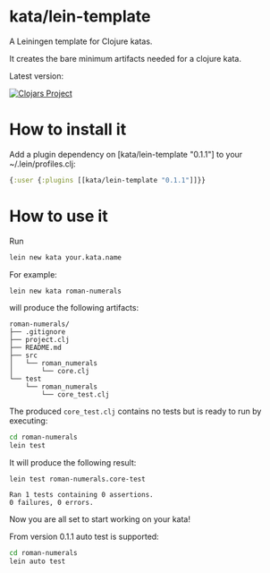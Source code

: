 # kata/lein-template
A Leiningen template for Clojure katas.

It creates the bare minimum artifacts needed for a clojure kata.

Latest version:

[![Clojars Project](http://clojars.org/kata/lein-template/latest-version.svg)](http://clojars.org/kata/lein-template)

# How to install it
Add a plugin dependency on [kata/lein-template "0.1.1"] to your ~/.lein/profiles.clj:

```clj
{:user {:plugins [[kata/lein-template "0.1.1"]]}}
```

# How to use it
Run
```sh
lein new kata your.kata.name
```
For example:
```sh
lein new kata roman-numerals
```
will produce the following artifacts:
```
roman-numerals/
├── .gitignore
├── project.clj
├── README.md
├── src
│   └── roman_numerals
│       └── core.clj
└── test
    └── roman_numerals
        └── core_test.clj
```

The produced ```core_test.clj``` contains no tests but is ready to run by executing:

```sh
cd roman-numerals
lein test
```
It will produce the following result:
```
lein test roman-numerals.core-test

Ran 1 tests containing 0 assertions.
0 failures, 0 errors.
```
Now you are all set to start working on your kata!

From version 0.1.1 auto test is supported:
```sh
cd roman-numerals
lein auto test
``` 
